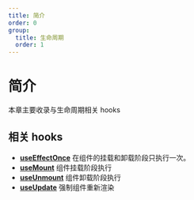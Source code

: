 ```yaml
---
title: 简介
order: 0
group:
  title: 生命周期
  order: 1
---
```


# 简介
本章主要收录与生命周期相关 hooks

## 相关 hooks
- **[useEffectOnce](/life-cycle/use-effect-once)** 在组件的挂载和卸载阶段只执行一次。
- **[useMount](/life-cycle/use-mount)** 组件挂载阶段执行
- **[useUnmount](/life-cycle/use-unmount)** 组件卸载阶段执行
- **[useUpdate](/life-cycle/use-update)** 强制组件重新渲染
